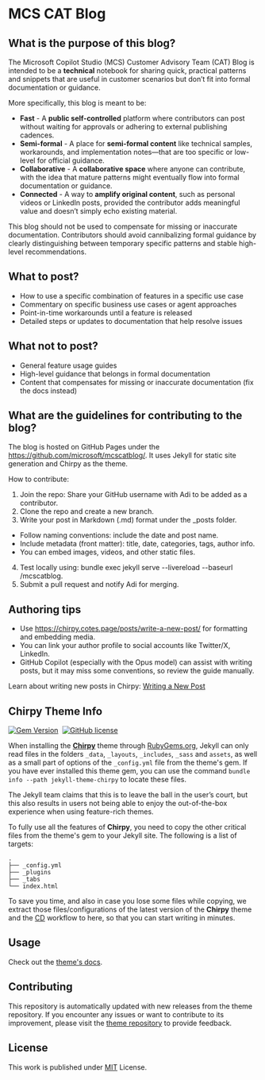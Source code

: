 # MCS CAT Blog

## What is the purpose of this blog?
The Microsoft Copilot Studio (MCS) Customer Advisory Team (CAT) Blog is intended to be a **technical** notebook for sharing quick, practical patterns and snippets that are useful in customer scenarios but don’t fit into formal documentation or guidance. 

More specifically, this blog is meant to be:
- **Fast** - A **public self-controlled** platform where contributors can post without waiting for approvals or adhering to external publishing cadences. 
- **Semi-formal** - A place for **semi-formal content** like technical samples, workarounds, and implementation notes—that are too specific or low-level for official guidance. 
- **Collaborative** - A **collaborative space** where anyone can contribute, with the idea that mature patterns might eventually flow into formal documentation or guidance. 
- **Connected** - A way to **amplify original content**, such as personal videos or LinkedIn posts, provided the contributor adds meaningful value and doesn’t simply echo existing material.

This blog should not be used to compensate for missing or inaccurate documentation. Contributors should avoid cannibalizing formal guidance by clearly distinguishing between temporary specific patterns and stable high-level recommendations.

## What to post?

- How to use a specific combination of features in a specific use case
- Commentary on specific business use cases or agent approaches
- Point-in-time workarounds until a feature is released
- Detailed steps or updates to documentation that help resolve issues

## What not to post?

- General feature usage guides
- High-level guidance that belongs in formal documentation
- Content that compensates for missing or inaccurate documentation (fix the docs instead)

## What are the guidelines for contributing to the blog?

The blog is hosted on GitHub Pages under the https://github.com/microsoft/mcscatblog/. It uses Jekyll for static site generation and Chirpy as the theme.

How to contribute:
1. Join the repo: Share your GitHub username with Adi to be added as a contributor.
2. Clone the repo and create a new branch.
3. Write your post in Markdown (.md) format under the _posts folder.
  - Follow naming conventions: include the date and post name.
  - Include metadata (front matter): title, date, categories, tags, author info.
  - You can embed images, videos, and other static files.
4. Test locally using: bundle exec jekyll serve --livereload --baseurl /mcscatblog.
5. Submit a pull request and notify Adi for merging.

## Authoring tips

- Use https://chirpy.cotes.page/posts/write-a-new-post/ for formatting and embedding media.
- You can link your author profile to social accounts like Twitter/X, LinkedIn.
- GitHub Copilot (especially with the Opus model) can assist with writing posts, but it may miss some conventions, so review the guide manually.

Learn about writing new posts in Chirpy: [Writing a New Post](https://chirpy.cotes.page/posts/write-a-new-post/)

## Chirpy Theme Info

[![Gem Version](https://img.shields.io/gem/v/jekyll-theme-chirpy)][gem]&nbsp;
[![GitHub license](https://img.shields.io/github/license/cotes2020/chirpy-starter.svg?color=blue)][mit]

When installing the [**Chirpy**][chirpy] theme through [RubyGems.org][gem], Jekyll can only read files in the folders
`_data`, `_layouts`, `_includes`, `_sass` and `assets`, as well as a small part of options of the `_config.yml` file
from the theme's gem. If you have ever installed this theme gem, you can use the command
`bundle info --path jekyll-theme-chirpy` to locate these files.

The Jekyll team claims that this is to leave the ball in the user’s court, but this also results in users not being
able to enjoy the out-of-the-box experience when using feature-rich themes.

To fully use all the features of **Chirpy**, you need to copy the other critical files from the theme's gem to your
Jekyll site. The following is a list of targets:

```shell
.
├── _config.yml
├── _plugins
├── _tabs
└── index.html
```

To save you time, and also in case you lose some files while copying, we extract those files/configurations of the
latest version of the **Chirpy** theme and the [CD][CD] workflow to here, so that you can start writing in minutes.

## Usage

Check out the [theme's docs](https://github.com/cotes2020/jekyll-theme-chirpy/wiki).

## Contributing

This repository is automatically updated with new releases from the theme repository. If you encounter any issues or want to contribute to its improvement, please visit the [theme repository][chirpy] to provide feedback.

## License

This work is published under [MIT][mit] License.

[gem]: https://rubygems.org/gems/jekyll-theme-chirpy
[chirpy]: https://github.com/cotes2020/jekyll-theme-chirpy/
[CD]: https://en.wikipedia.org/wiki/Continuous_deployment
[mit]: https://github.com/cotes2020/chirpy-starter/blob/master/LICENSE
